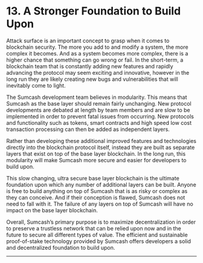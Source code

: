 # 13. A Stronger Foundation to Build Upon

Attack surface is an important concept to grasp when it comes to blockchain security. The more you add to and modify a system, the more complex it becomes. And as a system becomes more complex, there is a higher chance that something can go wrong or fail. In the short-term, a blockchain team that is constantly adding new features and rapidly advancing the protocol may seem exciting and innovative, however in the long run they are likely creating new bugs and vulnerabilities that will inevitably come to light.

The Sumcash development team believes in modularity. This means that Sumcash as the base layer should remain fairly unchanging. New protocol developments are debated at length by team members and are slow to be implemented in order to prevent fatal issues from occurring. New protocols and functionality such as tokens, smart contracts and high speed low cost transaction processing can then be added as independent layers.

Rather than developing these additional improved features and technologies directly into the blockchain protocol itself, instead they are built as separate layers that exist on top of the base layer blockchain. In the long run, this modularity will make Sumcash more secure and easier for developers to build upon.

This slow changing, ultra secure base layer blockchain is the ultimate foundation upon which any number of additional layers can be built. Anyone is free to build anything on top of Sumcash that is as risky or complex as they can conceive. And if their conception is flawed, Sumcash does not need to fall with it. The failure of any layers on top of Sumcash will have no impact on the base layer blockchain.

Overall, Sumcash’s primary purpose is to maximize decentralization in order to preserve a trustless network that can be relied upon now and in the future to secure all different types of value. The efficient and sustainable proof-of-stake technology provided by Sumcash offers developers a solid and decentralized foundation to build upon.

---
